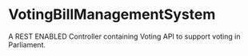 # VotingBillManagementSystem
A REST ENABLED Controller containing Voting API to support voting in Parliament.
